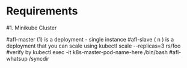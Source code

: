# Requirements
#1. Minikube Cluster

#afl-master (1) is a deployment - single instance 
#afl-slave ( n ) is a deployment that you can scale using kubectl scale --replicas=3 rs/foo 
#verify by kubectl exec -it k8s-master-pod-name-here /bin/bash 
#afl-whatsup /syncdir
